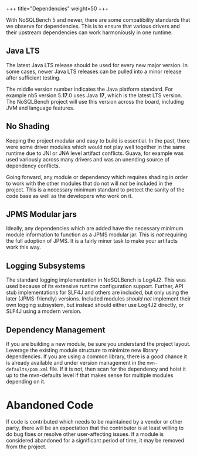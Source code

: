 +++
title="Dependencies"
weight=50
+++

With NoSQLBench 5 and newer, there are some compatibility standards that we observe for 
dependencies. This is to ensure that various drivers and their upstream dependencies can work 
harmoniously in one runtime.

## Java LTS

The latest Java LTS release should be used for every new major version. In some cases, newer Java 
LTS releases can be pulled into a minor release after sufficient testing. 

The middle version number indicates the Java platform standard. For example nb5 version
5.**17**.0 uses Java **17**, which is the latest LTS version. The NoSQLBench project will use 
this version across the board, including JVM and language features.

## No Shading

Keeping the project modular and easy to build is essential. In the past, there were some driver 
modules which would not play well together in the same runtime due to JNI or JNA level artifact 
conflicts. Guava, for example was used variously across many drivers and was an unending source 
of dependency conflicts. 

Going forward, any module or dependency which requires shading in order to work with the other 
modules that do not will *not* be included in the project. This is a necessary minimum standard 
to protect the sanity of the code base as well as the developers who work on it. 

## JPMS Modular jars

Ideally, any dependencies which are added have the necessary minimum module information to 
function as a JPMS modular jar. This is *not* requiring the full adoption of JPMS. It is a 
fairly minor task to make your artifacts work this way.

## Logging Subsystems

The standard logging implementation in NoSQLBench is Log4J2. This was used because of its 
extensive runtime configuration support. Further, API stub implementations for SLF4J and others
are included, but only using the later (JPMS-friendly) versions. Included modules *should not* 
implement their own logging subsystem, but instead should either use Log4J2 directly, or SLF4J 
using a modern version.

## Dependency Management

If you are building a new module, be sure you understand the project layout. Leverage the 
existing module structure to minimize new library dependencies. If you are using a common 
library, there is a good chance it is already available and under version management in the 
`mvn-defaults/pom.xml` file. If it is not, then scan for the dependency and hoist it up to the 
mvn-defaults level if that makes sense for multiple modules depending on it. 

# Abandoned Code

If code is contributed which needs to be maintained by a vendor or other party, there will be an 
expectation that the contributor is at least willing to do bug fixes or resolve other 
user-affecting issues. If a module is considered abandoned for a significant period of time, it 
may be removed from the project. 
